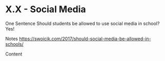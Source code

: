 # X.X - Social Media

One Sentence
Should students be allowed to use social media in school? Yes!

Notes
https://swoicik.com/2017/should-social-media-be-allowed-in-schools/

Content